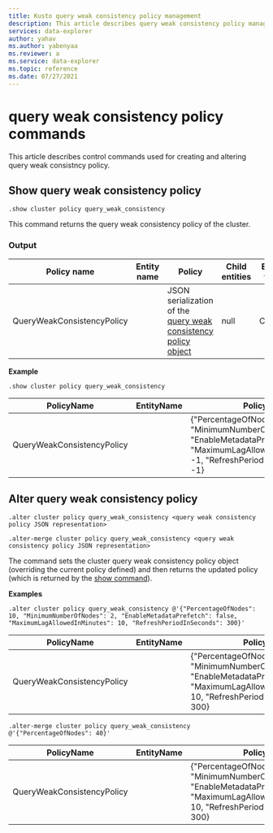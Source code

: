 ```yaml
---
title: Kusto query weak consistency policy management
description: This article describes query weak consistency policy management in Azure Data Explorer.
services: data-explorer
author: yahav
ms.author: yabenyaa
ms.reviewer: a
ms.service: data-explorer
ms.topic: reference
ms.date: 07/27/2021
---
```


# query weak consistency policy commands

This article describes control commands used for creating and altering query weak consistncy policy.

## Show query weak consistency policy

```kusto
.show cluster policy query_weak_consistency
```

This command returns the query weak consistency policy of the cluster.

### Output

|Policy name | Entity name | Policy | Child entities | Entity type
|---|---|---|---|---
|QueryWeakConsistencyPolicy | <Empty> | JSON serialization of the [query weak consistency policy object](./queryweakconsistencypolicy.md#the-policy-object) | null | Cluster

**Example**

<!-- csl -->
```
.show cluster policy query_weak_consistency 
```

|PolicyName|EntityName|Policy|ChildEntities|EntityType|
|---|---|---|---|---|
|QueryWeakConsistencyPolicy||{"PercentageOfNodes": -1, "MinimumNumberOfNodes": -1, "EnableMetadataPrefetch": false, "MaximumLagAllowedInMinutes": -1, "RefreshPeriodInSeconds": -1}

## Alter query weak consistency policy 

```kusto
.alter cluster policy query_weak_consistency <query weak consistency policy JSON representation>
	
.alter-merge cluster policy query_weak_consistency <query weak consistency policy JSON representation>
```	
	
The command sets the cluster query weak consistency policy object (overriding the current
policy defined) and then returns the updated policy (which is returned by the [show command](#show-query-weak-consistency-policy)).

**Examples**

<!-- csl -->
```
.alter cluster policy query_weak_consistency @'{"PercentageOfNodes": 10, "MinimumNumberOfNodes": 2, "EnableMetadataPrefetch": false, "MaximumLagAllowedInMinutes": 10, "RefreshPeriodInSeconds": 300}'
```

|PolicyName|EntityName|Policy|ChildEntities|EntityType|
|---|---|---|---|---|
|QueryWeakConsistencyPolicy||{"PercentageOfNodes": 10, "MinimumNumberOfNodes": 2 "EnableMetadataPrefetch": false, "MaximumLagAllowedInMinutes": 10, "RefreshPeriodInSeconds": 300}||Cluster

<!-- csl -->
```
.alter-merge cluster policy query_weak_consistency @'{"PercentageOfNodes": 40}'
```

|PolicyName|EntityName|Policy|ChildEntities|EntityType|
|---|---|---|---|---|
|QueryWeakConsistencyPolicy||{"PercentageOfNodes": 40, "MinimumNumberOfNodes": 2 "EnableMetadataPrefetch": false, "MaximumLagAllowedInMinutes": 10, "RefreshPeriodInSeconds": 300}||Cluster
